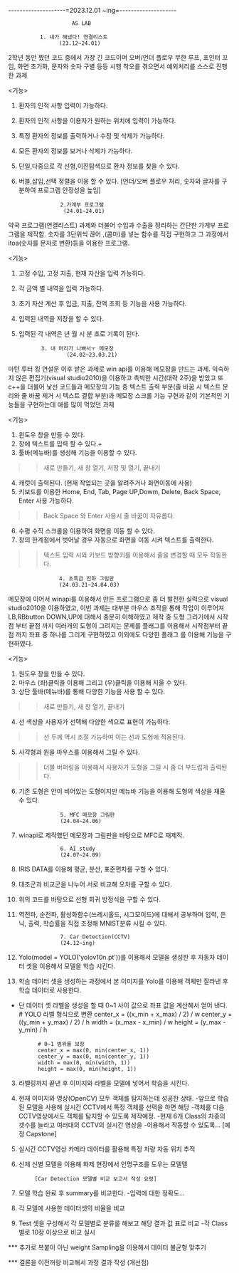 --------------------=2023.12.01 ~ing=--------------------
                        
                        AS LAB
                        
              1. 내가 해냈다! 연결리스트 
                    (23.12~24.01)
2학년 동안 짰던 코드 중에서 가장 긴 코드이며 오버/언더 플로우
무한 루프, 포인터 꼬임, 화면 초기화, 문자와 숫자 구별 등등
시행 착오를 겪으면서 예외처리를 스스로 진행한 과제

<기능>
1. 환자의 인적 사항 입력이 가능하다.
2. 환자의 인적 사항을 이용자가 원하는 위치에 입력이 가능하다.
3. 특정 환자의 정보를 출력하거나 수정 및 삭제가 가능하다.
4. 모든 환자의 정보를 보거나 삭제가 가능하다.
5. 단일,다중으로 각 선형,이진탐색으로 환자 정보를 찾을 수 있다.
6. 버블,삽입,선택 정렬을 이용 할 수 있다.
[언더/오버 플로우 처리, 숫자와 글자를 구분하여 프로그램 안정성을 높임]

                    2.가계부 프로그램
                     (24.01~24.01)
약국 프로그램(연결리스트) 과제와 더불어 수입과 수출을 정리하는
간단한 가계부 프로그램을 제작함. 숫자를 3단위씩 끊어 ,(콤마)를 넣는
함수를 직접 구현하고 그 과정에서 itoa(숫자를 문자로 변환)등을 
이용한 프로그램.

<기능>
1. 고정 수입, 고정 지출, 현재 자산을 입력 가능하다.
2. 각 금액 별 내역을 입력 가능하다.
3. 초기 자산 계산 후 입금, 지출, 잔액 조회 등 기능을 사용 가능하다.
4. 입력된 내역을 저장을 할 수 있다.
5. 입력된 각 내역은 년 월 시 분 초로 기록이 된다.
   
              3. 내 머리가 나빠서ㅜ 메모장 
                      (24.02~23.03.21)
마턴 루터 킹 연설문 이후 받은 과제로 win api를 이용해 메모장을
만드는 과제. 익숙하지 않은 편집기(visual studio2010)을 이용하고
촉박한 시간(대략 2주)을 받았고 또 c++을 더불어 낯선 코드들과 
메모장의 기능 중 텍스트 출력 부분(줄 바꿈 시 텍스트 분리와
줄 바꿈 제거 시 텍스트 결합 부분)과 메모장 스크롤 기능 구현과
같이 기본적인 기능들을 구현하는데 애를 많이 먹었던 과제

<기능>
1. 윈도우 창을 만들 수 있다.
2. 창에 텍스트를 입력 할 수 있다.+
3. 툴바(메뉴바)를 생성해 기능을 이용할 수 있다.
>>새로 만들기, 새 창 열기, 저장 및 열기, 끝내기
4. 캐럿이 출력된다. (현재 작업되는 곳을 알려주거나 화면이동에 사용)
5. 키보드를 이용한 Home, End, Tab, Page UP,Dowm, Delete, Back Space, Enter 사용 가능하다.
>> Back Space 와 Enter 사용시 줄 바꿈이 자유롭다.
6. 수평 수직 스크롤을 이용하여 화면을 이동 할 수 있다.
7. 창의 한계점에서 벗어날 경우 자동으로 화면을 이동 시켜 텍스트를 출력한다.
>> 텍스트 입력 시와 키보드 방향키를 이용해서 줄을 변경할 때 모두 작동한다.

                    4. 초특급 진화 그림판 
                    (24.03.21~24.04.03)
메모장에 이어서 winapi를 이용해서 만든 프로그램으로 좀 더
발전한 실력으로 visual studio2010을 이용하였고, 이번 과제는
대부분 마우스 조작을 통해 작업이 이루어져 LB,RBbutton DOWN,UP에 대해서 충분히 이해하였고 제작 중 도형 그리기에서 시작점 부터 끝점 까지 여러개의 도형이 그려지는 문제를 플래그를 이용해서 시작점부터 
끝점 까지 좌표 중 하나를 그리게 구현하였고 이외에도 다양한 플래그
를 이용해 기능을 구현하였다.

<기능>
1. 원도우 창을 만들 수 있다.
2. 마우스 (좌)클릭을 이용해 그리고 (우)클릭을 이용해 지울 수 있다.
3. 상단 툴바(메뉴바)를 통해 다양한 기능을 사용 할 수 있다.
>> 새로 만들기, 새 창 열기, 끝내기
4. 선 색상을 사용자가 선택해 다양한 색으로 표현이 가능하다.
>> 선 두께 역시 조절 가능하며 이는 선과 도형에 적용된다.
5. 사각형과 원을 마우스를 이용해서 그릴 수 있다.
>> 더블 버퍼링을 이용해서 사용자가 도형을 그릴 시 좀 더 부드럽게 출력된다.
6. 기존 도형은 안이 비어있는 도형이지만 메뉴바 기능을 이용해 도형의
색상을 채울 수 있다.

                    5. MFC 메모장 그림판 
                    (24.04~24.06)
1. winapi로 제작했던 메모장과 그림판을 바탕으로 MFC로 재제작.

                    6. AI study
                    (24.07~24.09)
1. IRIS DATA를 이용해 평균, 분산, 표준편차를 구할 수 있다.
2. 대조군과 비교군을 나누어 서로 비교해 오차를 구할 수 있다.
3. 위의 코드를 바탕으로 선형 회귀 방정식을 구할 수 있다.
4. 역전파, 순전파, 활성화함수(쓰레시홀드, 시그모이드)에 대해서 공부하며
입력, 은닉, 출력, 학습률을 직접 조정해 MNIST분류 시킬 수 있다.

                    7. Car Detection(CCTV)
                    (24.12~ing)
1. Yolo(model = YOLO('yolov10n.pt'))를 이용해서 모델을 생성한 후
자동차 데이터 셋을 이용해서 모델을 학습 시킨다.
2. 학습 데이터 셋을 생성하는 과정에서 본 이미지를 Yolo를 이용해 객체만
잘라낸 후 학습 데이터로 사용한다.
* 단 데이터 셋 라벨을 생성을 할 때 0~1 사이 값으로 좌표 값을 계산해서 얻어 낸다.
            # YOLO 라벨 형식으로 변환
            center_x = ((x_min + x_max) / 2) / w
            center_y = ((y_min + y_max) / 2) / h
            width = (x_max - x_min) / w
            height = (y_max - y_min) / h

            # 0~1 범위를 보장
            center_x = max(0, min(center_x, 1))
            center_y = max(0, min(center_y, 1))
            width = max(0, min(width, 1))
            height = max(0, min(height, 1))

3. 라벨링까지 끝낸 후 이미지와 라벨을 모델에 넣어서 학습을 시킨다.
4. 현재 이미지와 영상(OpenCV) 모두 객체를 탐지하는데 성공한 상태.
-앞으로 학습된 모델을 사용해 실시간 CCTV에서 특정 객체를 선택을 하면 해당
-객체를 다음 CCTV영상에서도 객체를 탐지할 수 있도록 제작예정.
-현재 6개 Class의 차종의 갯수를 늘리고 여러대의 CCTV의 실시간 영상을
-이용해서 작동할 수 있도록...
                        [예정 Capstone]

1. 실시간 CCTV영상 카메라 데이터를 활용해 특정 차량 자동 위치 추적
2. 신체 신별 모델을 이용해 화제 현장에서 인명구조를 도우는 모델델



            [Car Detection 모델별 비교 보고서 작성 요령]
1. 모델 학습 완료 후 summary를 비교한다.
-입력에 대한 정확도...
2. 각 모델에 사용한 데이터셋의 비율을 비교
3. Test 셋을 구성해서 각 모델별로 분류를 해보고 해당 결과 값 표로 비교
-각 Class별로 10장 이상으로 비교 실시

*** 추가로 복붙이 아닌 weight Sampling을 이용해서 데이터 불균형 맞추기

*** 결론을 이전꺼랑 비교해서 과정 결과 작성 (개선점)

